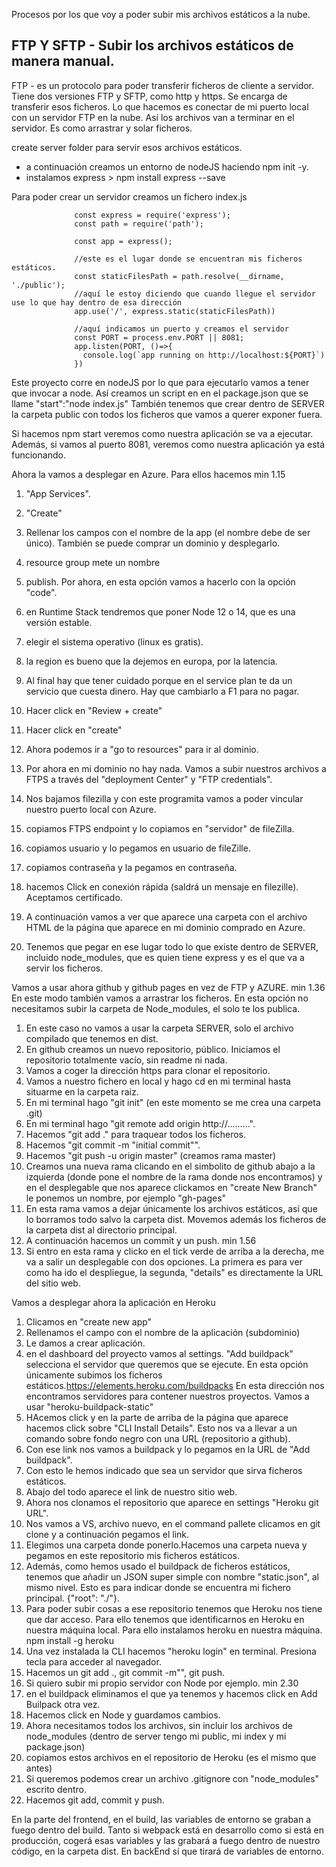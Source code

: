 Procesos por los que voy a poder subir mis archivos estáticos a la nube.

## FTP Y SFTP - Subir los archivos estáticos de manera manual.

FTP - es un protocolo para poder transferir ficheros de cliente a servidor. Tiene dos versiones FTP y SFTP, como http y https. Se encarga de transferir esos ficheros.
Lo que hacemos es conectar de mi puerto local con un servidor FTP en la nube. Así los archivos van a terminar en el servidor. Es como arrastrar y solar ficheros.

create server folder para servir esos archivos estáticos.

- a continuación creamos un entorno de nodeJS haciendo npm init -y.
- instalamos express > npm install express --save

Para poder crear un servidor creamos un fichero index.js

```JS
              const express = require('express');
              const path = require('path');

              const app = express();

              //este es el lugar donde se encuentran mis ficheros estáticos.
              const staticFilesPath = path.resolve(__dirname, './public');
              //aquí le estoy diciendo que cuando llegue el servidor use lo que hay dentro de esa dirección
              app.use('/', express.static(staticFilesPath))

              //aquí indicamos un puerto y creamos el servidor
              const PORT = process.env.PORT || 8081;
              app.listen(PORT, ()=>{
                console.log(`app running on http://localhost:${PORT}`)
              })
```

Este proyecto corre en nodeJS por lo que para ejecutarlo vamos a tener que invocar a node.
Así creamos un script en en el package.json que se llame "start":"node index.js"
También tenemos que crear dentro de SERVER la carpeta public con todos los ficheros que vamos a querer exponer fuera.

Si hacemos npm start veremos como nuestra aplicación se va a ejecutar. Además, si vamos al puerto 8081, veremos como nuestra aplicación ya está funcionando.

Ahora la vamos a desplegar en Azure. Para ellos hacemos min 1.15

1. "App Services".
2. "Create"
3. Rellenar los campos con el nombre de la app (el nombre debe de ser único). También se puede comprar un dominio y desplegarlo.
4. resource group mete un nombre
5. publish. Por ahora, en esta opción vamos a hacerlo con la opción "code".
6. en Runtime Stack tendremos que poner Node 12 o 14, que es una versión estable.
7. elegir el sistema operativo (linux es gratis).
8. la region es bueno que la dejemos en europa, por la latencia.
9. Al final hay que tener cuidado porque en el service plan te da un servicio que cuesta dinero. Hay que cambiarlo a F1 para no pagar.
10. Hacer click en "Review + create"
11. Hacer click en "create"
12. Ahora podemos ir a "go to resources" para ir al dominio.

13. Por ahora en mi dominio no hay nada. Vamos a subir nuestros archivos a FTPS a través del "deployment Center" y "FTP credentials".

14. Nos bajamos filezilla y con este programita vamos a poder vincular nuestro puerto local con Azure.
15. copiamos FTPS endpoint y lo copiamos en "servidor" de fileZilla.
16. copiamos usuario y lo pegamos en usuario de fileZille.
17. copiamos contraseña y la pegamos en contraseña.
18. hacemos Click en conexión rápida (saldrá un mensaje en filezille). Aceptamos certificado.
19. A continuación vamos a ver que aparece una carpeta con el archivo HTML de la página que aparece en mi dominio comprado en Azure.
20. Tenemos que pegar en ese lugar todo lo que existe dentro de SERVER, incluido node_modules, que es quien tiene express y es el que va a servir los ficheros.

Vamos a usar ahora github y github pages en vez de FTP y AZURE. min 1.36
En este modo también vamos a arrastrar los ficheros. En esta opción no necesitamos subir la carpeta de Node_modules, el solo te los publica.

1. En este caso no vamos a usar la carpeta SERVER, solo el archivo compilado que tenemos en dist.
2. En github creamos un nuevo repositorio, público. Iniciamos el repositorio totalmente vacío, sin readme ni nada.
3. Vamos a coger la dirección https para clonar el repositorio.
4. Vamos a nuestro fichero en local y hago cd en mi terminal hasta situarme en la carpeta raiz.
5. En mi terminal hago "git init" (en este momento se me crea una carpeta .git)
6. En mi terminal hago "git remote add origin http://.........".
7. Hacemos "git add ." para traquear todos los ficheros.
8. Hacemos "git commit -m "initial commit"".
9. Hacemos "git push -u origin master" (creamos rama master)
10. Creamos una nueva rama clicando en el simbolito de github abajo a la izquierda (donde pone el nombre de la rama donde nos encontramos) y en el desplegable que nos aparece clickamos en "create New Branch" le ponemos un nombre, por ejemplo "gh-pages"
11. En esta rama vamos a dejar únicamente los archivos estáticos, así que lo borramos todo salvo la carpeta dist. Movemos además los ficheros de la carpeta dist al directorio principal.
12. A continuación hacemos un commit y un push.
    min 1.56
13. Si entro en esta rama y clicko en el tick verde de arriba a la derecha, me va a salir un desplegable con dos opciones. La primera es para ver como ha ido el despliegue, la segunda, "details" es directamente la URL del sitio web.

Vamos a desplegar ahora la aplicación en Heroku

1. Clicamos en "create new app"
2. Rellenamos el campo con el nombre de la aplicación (subdominio)
3. Le damos a crear aplicación.
4. en el dashboard del proyecto vamos al settings. "Add buildpack" selecciona el servidor que queremos que se ejecute. En esta opción únicamente subimos los ficheros estáticos.https://elements.heroku.com/buildpacks
   En esta dirección nos encontramos servidores para contener nuestros proyectos. Vamos a usar "heroku-buildpack-static"
5. HAcemos click y en la parte de arriba de la página que aparece hacemos click sobre "CLI Install Details". Esto nos va a llevar a un comando sobre fondo negro con una URL (repositorio a github).
6. Con ese link nos vamos a buildpack y lo pegamos en la URL de "Add buildpack".
7. Con esto le hemos indicado que sea un servidor que sirva ficheros estáticos.
8. Abajo del todo aparece el link de nuestro sitio web.
9. Ahora nos clonamos el repositorio que aparece en settings "Heroku git URL".
10. Nos vamos a VS, archivo nuevo, en el command pallete clicamos en git clone y a continuación pegamos el link.
11. Elegimos una carpeta donde ponerlo.Hacemos una carpeta nueva y pegamos en este repositorio mis ficheros estáticos.
12. Además, como hemos usado el buildpack de ficheros estáticos, tenemos que añadir un JSON super simple con nombre "static.json", al mismo nivel. Esto es para indicar donde se encuentra mi fichero principal.
    {"root": "./"}.
13. Para poder subir cosas a ese repositorio tenemos que Heroku nos tiene que dar acceso. Para ello tenemos que identificarnos en Heroku en nuestra máquina local. Para ello instalamos heroku en nuestra máquina. npm install -g heroku
14. Una vez instalada la CLI hacemos "heroku login" en terminal. Presiona tecla para acceder al navegador.
15. Hacemos un git add ., git commit -m"", git push.
16. Si quiero subir mi propio servidor con Node por ejemplo. min 2.30
17. en el buildpack eliminamos el que ya tenemos y hacemos click en Add Builpack otra vez.
18. Hacemos click en Node y guardamos cambios.
19. Ahora necesitamos todos los archivos, sin incluir los archivos de node_modules (dentro de server tengo mi public, mi index y mi package.json)
20. copiamos estos archivos en el repositorio de Heroku (es el mismo que antes)
21. Si queremos podemos crear un archivo .gitignore con "node_modules" escrito dentro.
22. Hacemos git add, commit y push.

En la parte del frontend, en el build, las variables de entorno se graban a fuego dentro del build. Tanto si webpack está en desarrollo como si está en producción, cogerá esas variables y las grabará a fuego dentro de nuestro código, en la carpeta dist.
En backEnd sí que tirará de variables de entorno.




